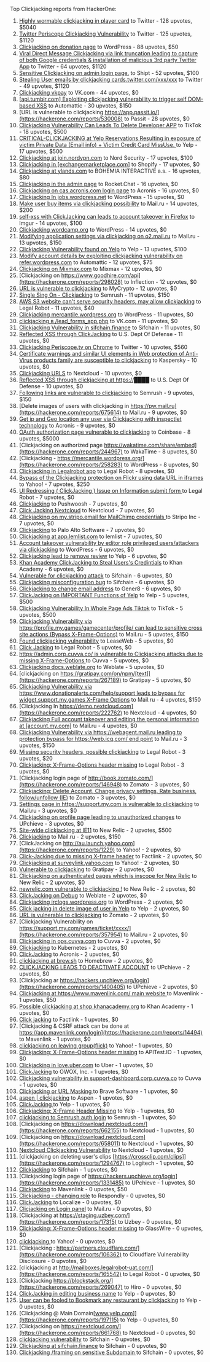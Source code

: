 Top Clickjacking reports from HackerOne:

1. [Highly wormable clickjacking in player card](https://hackerone.com/reports/85624) to Twitter - 128 upvotes, $5040
2. [Twitter Periscope Clickjacking Vulnerability](https://hackerone.com/reports/591432) to Twitter - 125 upvotes, $1120
3. [Clickjacking on donation page](https://hackerone.com/reports/921709) to WordPress - 88 upvotes, $50
4. [Viral Direct Message Clickjacking via link truncation leading to capture of both Google credentials & installation of malicious 3rd party Twitter App](https://hackerone.com/reports/643274) to Twitter - 64 upvotes, $1120
5. [Sensitive Clickjacking on admin login page.](https://hackerone.com/reports/389145) to Shipt - 52 upvotes, $100
6. [Stealing User emails by clickjacking cards.twitter.com/xxx/xxx](https://hackerone.com/reports/154963) to Twitter - 49 upvotes, $1120
7. [Clickjacking vkpay](https://hackerone.com/reports/374817) to VK.com - 44 upvotes, $0
8. [[api.tumblr.com] Exploiting clickjacking vulnerability to trigger self DOM-based XSS](https://hackerone.com/reports/953579) to Automattic - 30 upvotes, $150
9. [URL is vulnerable to clickjacking  https://app.passit.io/](https://hackerone.com/reports/530008) to Passit - 28 upvotes, $0
10. [Clickjacking Vulnerability Can Leads To Delete Developer APP](https://hackerone.com/reports/1416612) to TikTok - 18 upvotes, $500
11. [CRITICAL-CLICKJACKING at Yelp Reservations Resulting in exposure of victim Private Data (Email info) + Victim Credit Card MissUse. ](https://hackerone.com/reports/355859) to Yelp - 17 upvotes, $500
12. [Clickjacking at join.nordvpn.com](https://hackerone.com/reports/765955) to Nord Security - 17 upvotes, $100
13. [Clickjacking in [exchangemarketplace.com]](https://hackerone.com/reports/658217) to Shopify - 17 upvotes, $0
14. [Clickjacking at ylands.com](https://hackerone.com/reports/405342) to BOHEMIA INTERACTIVE a.s. - 16 upvotes, $80
15. [Clickjacking in the admin page](https://hackerone.com/reports/728004) to Rocket.Chat - 16 upvotes, $0
16. [Clickjacking on cas.acronis.com login page](https://hackerone.com/reports/971234) to Acronis - 16 upvotes, $0
17. [Clickjacking In jobs.wordpress.net](https://hackerone.com/reports/223024) to WordPress - 15 upvotes, $0
18. [Make user buy items via clickjacking possibility](https://hackerone.com/reports/471967) to Mail.ru - 14 upvotes, $200
19. [self-xss with ClickJacking can leads to account takeover in Firefox](https://hackerone.com/reports/892289) to Imgur - 14 upvotes, $100
20. [Clickjacking wordcamp.org](https://hackerone.com/reports/230581) to WordPress - 14 upvotes, $0
21. [Modifying application settings via clickjacking on o2.mail.ru](https://hackerone.com/reports/355774) to Mail.ru - 13 upvotes, $150
22. [Clickjacking Vulnerability found on Yelp](https://hackerone.com/reports/214087) to Yelp - 13 upvotes, $100
23. [Modify account details by exploiting clickjacking vulnerability on refer.wordpress.com](https://hackerone.com/reports/765355) to Automattic - 12 upvotes, $75
24. [Clickjacking on Mixmax.com](https://hackerone.com/reports/234713) to Mixmax - 12 upvotes, $0
25. [Clickjacking on https://www.goodhire.com/api](https://hackerone.com/reports/298028) to Inflection - 12 upvotes, $0
26. [URL is vulnerable to clickjacking](https://hackerone.com/reports/712376) to MyCrypto - 12 upvotes, $0
27. [Single Sing On - Clickjacking](https://hackerone.com/reports/299009) to Semrush - 11 upvotes, $150
28. [AWS S3 website can't serve security headers, may allow clickjacking](https://hackerone.com/reports/149572) to Legal Robot - 11 upvotes, $40
29. [Clickjacking mercantile.wordpress.org](https://hackerone.com/reports/264125) to WordPress - 11 upvotes, $0
30. [clickjacking в /lead_forms_app.php](https://hackerone.com/reports/294334) to VK.com - 11 upvotes, $0
31. [Clickjacking Vulnerability in sifchain.finance](https://hackerone.com/reports/1185949) to Sifchain - 11 upvotes, $0
32. [Reflected XSS through ClickJacking](https://hackerone.com/reports/1171403) to U.S. Dept Of Defense - 11 upvotes, $0
33. [Clickjacking Periscope.tv on Chrome](https://hackerone.com/reports/198622) to Twitter - 10 upvotes, $560
34. [Certificate warnings and similar UI elements in Web protection of Anti-Virus products family are susceptible to clickjacking](https://hackerone.com/reports/463695) to Kaspersky - 10 upvotes, $0
35. [Clickjacking URLS](https://hackerone.com/reports/1039805) to Nextcloud - 10 upvotes, $0
36. [Reflected XSS through clickjacking at https://████](https://hackerone.com/reports/1149144) to U.S. Dept Of Defense - 10 upvotes, $0
37. [Following links are vulnerable to clickjacking](https://hackerone.com/reports/289246) to Semrush - 9 upvotes, $150
38. [Delete images of users  with clickjacking in https://pw.mail.ru](https://hackerone.com/reports/675614) to Mail.ru - 9 upvotes, $0
39. [Get ip and Geo location any user via Clickjacking with inspectlet technology](https://hackerone.com/reports/998555) to Acronis - 9 upvotes, $0
40. [OAuth authorization page vulnerable to clickjacking](https://hackerone.com/reports/65825) to Coinbase - 8 upvotes, $5000
41. [Clickjacking on authorized page https://wakatime.com/share/embed](https://hackerone.com/reports/244967) to WakaTime - 8 upvotes, $0
42. [Clickjacking - https://mercantile.wordpress.org/](https://hackerone.com/reports/258283) to WordPress - 8 upvotes, $0
43. [Clickjacking in Legalrobot app](https://hackerone.com/reports/270454) to Legal Robot - 8 upvotes, $0
44. [Bypass of the Clickjacking protection on Flickr using data URL in iframes](https://hackerone.com/reports/7264) to Yahoo! - 7 upvotes, $250
45. [UI Redressing ( ClickJacking ) Issue on Information submit form ](https://hackerone.com/reports/163753) to Legal Robot - 7 upvotes, $0
46. [Clickjacking](https://hackerone.com/reports/200419) to Pushwoosh - 7 upvotes, $0
47. [Click Jacking Nextcloud](https://hackerone.com/reports/347782) to Nextcloud - 7 upvotes, $0
48. [Clickjacking on my.stripo.email for MailChimp credentials ](https://hackerone.com/reports/737625) to Stripo Inc - 7 upvotes, $0
49. [ Clickjacking](https://hackerone.com/reports/688546) to Palo Alto Software - 7 upvotes, $0
50. [Clickjacking at  app.lemlist.com](https://hackerone.com/reports/1574017) to lemlist - 7 upvotes, $0
51. [Account takeover vulnerability by editor role privileged users/attackers via clickjacking](https://hackerone.com/reports/388254) to WordPress - 6 upvotes, $0
52. [Clickjacking lead to remove review](https://hackerone.com/reports/965141) to Yelp - 6 upvotes, $0
53. [Khan Academy ClickJacking to Steal Users's Credintials](https://hackerone.com/reports/639682) to Khan Academy - 6 upvotes, $0
54. [Vulnerable for clickjacking attack](https://hackerone.com/reports/1188639) to Sifchain - 6 upvotes, $0
55. [Clickjacking misconfiguration bug](https://hackerone.com/reports/1176104) to Sifchain - 6 upvotes, $0
56. [Clickjacking to change email address](https://hackerone.com/reports/783191) to Gener8 - 6 upvotes, $0
57. [ClickJacking on IMPORTANT Functions of Yelp](https://hackerone.com/reports/305128) to Yelp - 5 upvotes, $500
58. [Clickjacking Vulnerability In Whole Page Ads Tiktok](https://hackerone.com/reports/1418857) to TikTok - 5 upvotes, $500
59. [Clickjacking Vulnerability via https://profile.my.games/gamecenter/profile/ can lead to sensitive cross site actions (Bypass X-Frame-Options)](https://hackerone.com/reports/974090) to Mail.ru - 5 upvotes, $150
60. [Found clickjacking vulnerability](https://hackerone.com/reports/119828) to LeaseWeb - 5 upvotes, $0
61. [Click Jacking](https://hackerone.com/reports/163888) to Legal Robot - 5 upvotes, $0
62. [https://admin.corp.cuvva.co/ is vulnerable to Clickjacking attacks due to missing X-Frame-Options ](https://hackerone.com/reports/231434) to Cuvva - 5 upvotes, $0
63. [Clickjacking docs.weblate.org](https://hackerone.com/reports/223391) to Weblate - 5 upvotes, $0
64. [clickjacking on https://gratipay.com/on/npm/[text]](https://hackerone.com/reports/267189) to Gratipay - 5 upvotes, $0
65. [Clickjacking Vulnerability via https://www.donationalerts.com/help/support leads to bypass for widget.support.my.games X-Frame Options](https://hackerone.com/reports/1027192) to Mail.ru - 4 upvotes, $150
66. [Clickjacking In https://demo.nextcloud.com](https://hackerone.com/reports/222762) to Nextcloud - 4 upvotes, $0
67. [Clickjacking Full account takeover and editing the personal information at [account.my.com]](https://hackerone.com/reports/261652) to Mail.ru - 4 upvotes, $0
68. [Clickjacking Vulnerability via https://webagent.mail.ru leading to protection bypass for https://web.icq.com/ end point](https://hackerone.com/reports/918923) to Mail.ru - 3 upvotes, $150
69. [Missing security headers, possible clickjacking](https://hackerone.com/reports/64645) to Legal Robot - 3 upvotes, $20
70. [Clickjacking: X-Frame-Options header missing](https://hackerone.com/reports/163646) to Legal Robot - 3 upvotes, $0
71. [Clickjacking login page of http://book.zomato.com/](https://hackerone.com/reports/146948) to Zomato - 3 upvotes, $0
72. [Clickjacking: Delete Account, Change privacy settings, Rate business, follow/unfollow (IE)](https://hackerone.com/reports/338569) to Zomato - 3 upvotes, $0
73. [Settings page in https://support.my.com is vulnerable to clickjacking](https://hackerone.com/reports/667400) to Mail.ru - 3 upvotes, $0
74. [Clickjacking on profile page leading to unauthorized changes](https://hackerone.com/reports/1198907) to UPchieve - 3 upvotes, $0
75. [Site-wide clickjacking at IE11](https://hackerone.com/reports/614947) to New Relic - 2 upvotes, $500
76. [Clickjacking](https://hackerone.com/reports/8724) to Mail.ru - 2 upvotes, $150
77. [ClickJacking on http://au.launch.yahoo.com](https://hackerone.com/reports/1229) to Yahoo! - 2 upvotes, $0
78. [Click-Jacking due to missing X-frame header](https://hackerone.com/reports/17664) to Factlink - 2 upvotes, $0
79. [Clickjacking at surveylink.yahoo.com](https://hackerone.com/reports/3578) to Yahoo! - 2 upvotes, $0
80. [Vulnerable to clickjacking](https://hackerone.com/reports/123782) to Gratipay - 2 upvotes, $0
81. [Clickjacking on authenticated pages which is inscope for New Relic](https://hackerone.com/reports/128645) to New Relic - 2 upvotes, $0
82. [newrelic.com vulnerable to clickjacking !](https://hackerone.com/reports/123126) to New Relic - 2 upvotes, $0
83. [ClickJacking on Debug](https://hackerone.com/reports/225555) to Weblate - 2 upvotes, $0
84. [Clickjacking irclogs.wordpress.org](https://hackerone.com/reports/267075) to WordPress - 2 upvotes, $0
85. [Click jacking in delete image of user in Yelp](https://hackerone.com/reports/201848) to Yelp - 2 upvotes, $0
86. [URL is vulnerable to clickjacking](https://hackerone.com/reports/337219) to Zomato - 2 upvotes, $0
87. [Clickjacking Vulnerability on https://support.my.com/games/ticket/xxxx/](https://hackerone.com/reports/357954) to Mail.ru - 2 upvotes, $0
88. [Clickjacking in ops.cuvva.com](https://hackerone.com/reports/583624) to Cuvva - 2 upvotes, $0
89. [Clickjacking](https://hackerone.com/reports/832593) to Kubernetes - 2 upvotes, $0
90. [ClickJacking](https://hackerone.com/reports/947690) to Acronis - 2 upvotes, $0
91. [clickjacking at  brew.sh](https://hackerone.com/reports/1245972) to Homebrew - 2 upvotes, $0
92. [CLICKJACKING LEADS TO DEACTIVATE ACCOUNT](https://hackerone.com/reports/1301113) to UPchieve - 2 upvotes, $0
93. [Clickjacking ar https://hackers.upchieve.org/login](https://hackerone.com/reports/1400405) to UPchieve - 2 upvotes, $0
94. [Clickjacking at https://www.mavenlink.com/ main website ](https://hackerone.com/reports/14631) to Mavenlink - 1 upvotes, $50
95. [Possible clickjacking at shop.khanacademy.org](https://hackerone.com/reports/6370) to Khan Academy - 1 upvotes, $0
96. [Click jacking](https://hackerone.com/reports/13550) to Factlink - 1 upvotes, $0
97. [Clickjacking & CSRF attack can be done at https://app.mavenlink.com/login](https://hackerone.com/reports/14494) to Mavenlink - 1 upvotes, $0
98. [clickjacking on leaving group(flick)](https://hackerone.com/reports/7745) to Yahoo! - 1 upvotes, $0
99. [Clickjacking: X-Frame-Options header missing](https://hackerone.com/reports/129650) to APITest.IO - 1 upvotes, $0
100. [Clickjacking in love.uber.com](https://hackerone.com/reports/137152) to Uber - 1 upvotes, $0
101. [ClickJacking](https://hackerone.com/reports/183127) to OWOX, Inc. - 1 upvotes, $0
102. [Clickjacking vulnerability in support-dashboard.corp.cuvva.co](https://hackerone.com/reports/231694) to Cuvva - 1 upvotes, $0
103. [Clickjacking or URL Masking ](https://hackerone.com/reports/204198) to Brave Software - 1 upvotes, $0
104. [aspen | clickjacking](https://hackerone.com/reports/272387) to Aspen - 1 upvotes, $0
105. [ClickJacking ](https://hackerone.com/reports/179839) to Yelp - 1 upvotes, $0
106. [Clickjacking: X-Frame Header Missing](https://hackerone.com/reports/168358) to Yelp - 1 upvotes, $0
107. [clickjacking to Semrush auth login](https://hackerone.com/reports/318295) to Semrush - 1 upvotes, $0
108. [Clickjacking on https://download.nextcloud.com/](https://hackerone.com/reports/662155) to Nextcloud - 1 upvotes, $0
109. [Clickjacking on https://download.nextcloud.com](https://hackerone.com/reports/658011) to Nextcloud - 1 upvotes, $0
110. [Nextcloud Clickjacking Vulnerability](https://hackerone.com/reports/710996) to Nextcloud - 1 upvotes, $0
111. [clickjacking on deleting user's clips [https://crossclip.com/clips]](https://hackerone.com/reports/1294767) to Logitech - 1 upvotes, $0
112. [Clickjacking](https://hackerone.com/reports/1206138) to Sifchain - 1 upvotes, $0
113. [Clickjacking login page of https://hackers.upchieve.org/login](https://hackerone.com/reports/1331485) to UPchieve - 1 upvotes, $0
114. [Clickjacking](https://hackerone.com/reports/21110) to Mavenlink - 0 upvotes, $50
115. [Clickjacking - changing role](https://hackerone.com/reports/7924) to Respondly - 0 upvotes, $0
116. [ClickJacking](https://hackerone.com/reports/7862) to Localize - 0 upvotes, $0
117. [Clicjacking on Login panel](https://hackerone.com/reports/8459) to Mail.ru - 0 upvotes, $0
118. [Clickjacking at https://staging.uzbey.com/](https://hackerone.com/reports/17315) to Uzbey - 0 upvotes, $0
119. [Clickjacking: X-Frame-Options header missing](https://hackerone.com/reports/27594) to GlassWire - 0 upvotes, $0
120. [clickjacking ](https://hackerone.com/reports/1207) to Yahoo! - 0 upvotes, $0
121. [Clickjacking : https://partners.cloudflare.com/](https://hackerone.com/reports/106362) to Cloudflare Vulnerability Disclosure - 0 upvotes, $0
122. [clickjacking at http://mailboxes.legalrobot-uat.com/](https://hackerone.com/reports/165542) to Legal Robot - 0 upvotes, $0
123. [Clickjacking https://blockstack.org/](https://hackerone.com/reports/269047) to Hiro - 0 upvotes, $0
124. [ClickJacking in editing business name](https://hackerone.com/reports/227837) to Yelp - 0 upvotes, $0
125. [User can be fooled to Bookmark any restaurant by clickjacking](https://hackerone.com/reports/228295) to Yelp - 0 upvotes, $0
126. [Clickjacking @ Main Domain[www.yelp.com]](https://hackerone.com/reports/197115) to Yelp - 0 upvotes, $0
127. [Clickjacking on https://nextcloud.com/](https://hackerone.com/reports/661768) to Nextcloud - 0 upvotes, $0
128. [clickjacking vulnerability](https://hackerone.com/reports/1199904) to Sifchain - 0 upvotes, $0
129. [	 Clickjacking at sifchain.finance](https://hackerone.com/reports/1212595) to Sifchain - 0 upvotes, $0
130. [Clickjacking /framing on sensitive Subdomain ](https://hackerone.com/reports/1195209) to Sifchain - 0 upvotes, $0
